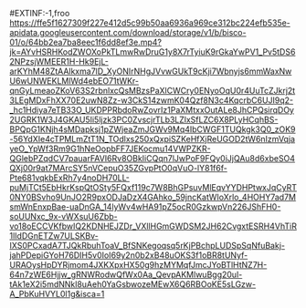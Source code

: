 #EXTINF:-1,froo
https://ffe5f1627309f227e412d5c99b50aa6936a969ce312bc224efb535e-apidata.googleusercontent.com/download/storage/v1/b/bisco-01/o/64bb2ea7ba8eec1f6dd8ef3e.mp4?jk=AYvHSRHKodZWOXoPkTLmwRwDruG1y8X7rTyiuK9rGkaYwPV1_Pv5tDS62NPzsjWMEER1H-Hk9EjL-arKYhM48ZtAAlkxma7lD_XyONIrNHgJVvwGUkT9cKji7Wbnyjs6mmWaxNwU6wUNWEKLMlWd4ebEO71tWKr-qnGyLmeaoZKoV63S2rbnlxcQsMBzsPaXlCWCry0ENyoOqU0r4UuTcZJkrj2t3LEgMDxFhXX70E2uwN8Zz-w3CkS14zwmK04Qzf8N3c4KqcrbC6UJI9q2-_hc1Hdiya7eTB33O_UKDPPRbdoRwZovrIz1PaXMtxxOutALe8JhCPQsirqDOy2UGRK1W3J4GKAU5Ii5ljzk3PC0ZvscjrTLb3LZlxSfLZC6X8PLyHCqhBS-BPQpG1KNjh4sMDapksj1pZWjeaZmJGWv9Mq4IbCWGF1TUQkgk3Q0_zOK9-56YdXIe4cTPMLmZtT1N_TOdlxs250xQxpiSZKeHfXjReUGOD2tW6nIzmVqjayeO_YpWf3Rm9G1hNeOopbFF7JEKocmu14VWPZKR-QGlebPZqdCV7pauarFAVI6Rv8OBkIiCQqn7lJwPoF9FQy0iJjQAu8d6xbeSO4QXj00r9at7MArcSY5nVCepuO35ZGvpPtO0qVuO-lY81f6f-Pte681vqkbExRh7y4noDH70LL-puMjTCt5EbHkrKspQtOSty5FQxf119c7W8BhGPsuvMlEqvYYDHPtwxJqCyRT0NY0BSvho9UnJO2R9pxODJaDzX4GAhko_59jncKatWIoXrlo_4HOHY7ad7MsmWnEnxpBae-uaDnGA_14lyWv4wHA91pZ5ocR0GzkwpVn226JShFH0-soUUNxc_9x-vWXsuU6Zbb-vo18oECCVKfbwIQ2KDNHEJZDr_VXllHGmGWDSM2JH62CvgxtESRH4VhTiR1lIdDGnETZw7ULSKBv-IXS0PCxadA7TJQkRbuhToaV_BfSNKegoqsq5rKjPBchpLUDSpSqNfuBakj-jahPDepiGYoH76DIH5v0IoI69y2n0b2xB48uOKS3f1oBR8tUNyf-URAOysHpDYRjmom4JXKXpxHX50g9hzMYMqfJmcJYoBTlHtNZ7H-64n7zWE6Hjjw_gRNWRodwQfWx0Aa_QevpAKMlwuBgg20ul-tAk1eX2i5mdNNkl8uAeh0YaGsbwozeMEwX6Q6RBOoKE5sLGzw-A_PbKuHVYL0l1g&isca=1
